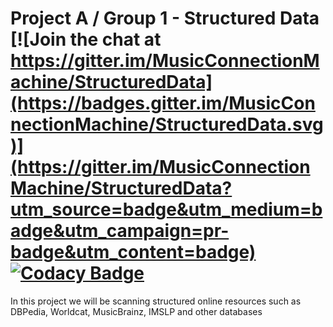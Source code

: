 # Project A / Group 1 - Structured Data [![Join the chat at https://gitter.im/MusicConnectionMachine/StructuredData](https://badges.gitter.im/MusicConnectionMachine/StructuredData.svg)](https://gitter.im/MusicConnectionMachine/StructuredData?utm_source=badge&utm_medium=badge&utm_campaign=pr-badge&utm_content=badge) [![Codacy Badge](https://api.codacy.com/project/badge/Grade/d1315c1e30f8493cb42cb17ad7bf85ed)](https://www.codacy.com/app/kordianbruck/StructuredData?utm_source=github.com&amp;utm_medium=referral&amp;utm_content=MusicConnectionMachine/StructuredData&amp;utm_campaign=Badge_Grade)

In this project we will be scanning structured online resources such as DBPedia, Worldcat, MusicBrainz, IMSLP and other databases
